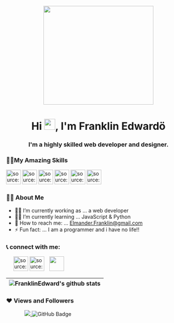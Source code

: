 
<p align="center">
  <a href="https://imgur.com/rW4JiEQ"><img src="https://i.imgur.com/rW4JiEQ.png?5" width="300" height="270" /></a>
</p>

<h1 align="center">Hi <img src="https://raw.githubusercontent.com/MartinHeinz/MartinHeinz/master/wave.gif" width="30px">, I'm Franklin Edwardö </h1>
<h3 align="center">I'm a highly skilled web developer and designer.</h3>



### 🤷‍♂️**My Amazing Skills**
<a href="#"><img style="width: 40px" src="https://i.imgur.com/m28hJRc.png" title="source: imgur.com" /></a>
<a href="#"><img style="width: 40px" src="https://i.imgur.com/G63KlZn.png" title="source: imgur.com" /></a>
<a href="#"><img style="width: 40px" src="https://i.imgur.com/jHZ7skg.png" title="source: imgur.com" /></a>
<a href="#"><img style="width: 40px" src="https://i.imgur.com/LI61eJP.png" title="source: imgur.com" /></a>
<a href="#"><img style="width: 40px" src="https://i.imgur.com/C0ULm1B.png" title="source: imgur.com" /></a>
<a href="#"><img style="width: 40px" src="https://i.imgur.com/SQQIxri.png" title="source: imgur.com" /></a>

### 🧑‍💻 **About Me**
- 🧑‍💻 I’m currently working as ... a web developer
- 👨‍🏫 I’m currently learning ... JavaScript & Python
- 📨 How to reach me: ... Elmander.Franklin@gmail.com
- ⚡ Fun fact: ... I am a programmer and i have no life!!

### 📞 **connect with me**:
<p align="left" style="margin-left: 20px">
  <a href="https://imgur.com/90c54aR"><img style="width: 40px" src="https://i.imgur.com/90c54aR.png" title="source: imgur.com" /></a>
  <a href="https://imgur.com/Dldf474"><img style="width: 40px" src="https://i.imgur.com/Dldf474.png" title="source: imgur.com" /></a>
<a style="margin-left: 10px" href = "https://twitter.com/ay4codes"><img style="width: 40px" src="https://i.im.ge/2022/07/28/F9P1gr.png"/></a>
</p>

| <img align="center" src="https://github-readme-stats.vercel.app/api?username=FranklinEdward&show_icons=true&include_all_commits=true&theme=buefy&hide_border=true" alt="FranklinEdward's github stats" />
|------------- |



### ❤ Views and Followers
<p align="left" style="margin-left: 50px">
<a href="https://github.com/Meghna-DAS/github-profile-views-counter">
    <img src="https://komarev.com/ghpvc/?username=FranklinEdward">
</a>
<a><img src="https://img.shields.io/github/followers/FranklinEdward?label=Followers&style=social" alt="GitHub Badge"></a>
</p>
